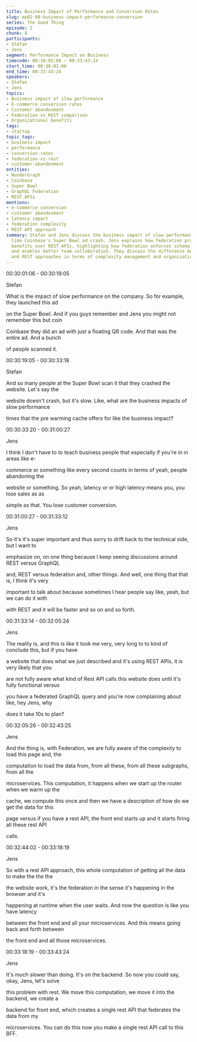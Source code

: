 ```yaml
---
title: Business Impact of Performance and Conversion Rates
slug: ep02-08-business-impact-performance-conversion
series: The Good Thing
episode: 2
chunk: 8
participants:
- Stefan
- Jens
segment: Performance Impact on Business
timecode: 00:30:01:06 – 00:33:43:24
start_time: 00:30:01:06
end_time: 00:33:43:24
speakers:
- Stefan
- Jens
topics:
- Business impact of slow performance
- E-commerce conversion rates
- Customer abandonment
- Federation vs REST comparison
- Organizational benefits
tags:
- startup
topic_tags:
- business-impact
- performance
- conversion-rates
- federation-vs-rest
- customer-abandonment
entities:
- WunderGraph
- Coinbase
- Super Bowl
- GraphQL Federation
- REST APIs
mentions:
- e-commerce conversion
- customer abandonment
- latency impact
- federation complexity
- REST API approach
summary: Stefan and Jens discuss the business impact of slow performance, using examples
  like Coinbase's Super Bowl ad crash. Jens explains how federation provides organizational
  benefits over REST APIs, highlighting how federation enforces schema transparency
  and enables better team collaboration. They discuss the difference between federation
  and REST approaches in terms of complexity management and organizational structure.
---
```


00:30:01:06 - 00:30:19:05

Stefan

What is the impact of slow performance on the company. So for example, they launched this ad

on the Super Bowl. And if you guys remember and Jens you might not remember this but coin

Coinbase they did an ad with just a floating QR code. And that was the entire ad. And a bunch

of people scanned it.

00:30:19:05 - 00:30:33:18

Stefan

And so many people at the Super Bowl scan it that they crashed the website. Let's say the

website doesn't crash, but it's slow. Like, what are the business impacts of slow performance

times that the pre warming cache offers for like the business impact?

00:30:33:20 - 00:31:00:27

Jens

I think I don't have to to teach business people that especially if you're in in areas like e-

commerce or something like every second counts in terms of yeah, people abandoning the

website or something. So yeah, latency or or high latency means you, you lose sales as as

simple as that. You lose customer conversion.

00:31:00:27 - 00:31:33:12

Jens

So it's it's super important and thus sorry to drift back to the technical side, but I want to

emphasize on, on one thing because I keep seeing discussions around REST versus GraphQL

and, REST versus federation and, other things. And well, one thing that that is, I think it's very

important to talk about because sometimes I hear people say like, yeah, but we can do it with

with REST and it will be faster and so on and so forth.

00:31:33:14 - 00:32:05:24

Jens

The reality is, and this is like it took me very, very long to to kind of conclude this, but if you have

a website that does what we just described and it's using REST APIs, it is very likely that you

are not fully aware what kind of Rest API calls this website does until it's fully functional versus

you have a federated GraphQL query and you're now complaining about like, hey Jens, why

does it take 10s to plan?

00:32:05:26 - 00:32:43:25

Jens

And the thing is, with Federation, we are fully aware of the complexity to load this page and, the

computation to load the data from, from all these, from all these subgraphs, from all the

microservices. This computation, it happens when we start up the router when we warm up the

cache, we compute this once and then we have a description of how do we get the data for this

page versus if you have a rest API, the front end starts up and it starts firing all these rest API

calls.

00:32:44:02 - 00:33:18:19

Jens

So with a rest API approach, this whole computation of getting all the data to make the the the

the website work, it's the federation in the sense it's happening in the browser and it's

happening at runtime when the user waits. And now the question is like you have latency

between the front end and all your microservices. And this means going back and forth between

the front end and all those microservices.

00:33:18:19 - 00:33:43:24

Jens

It's much slower than doing. It's on the backend. So now you could say, okay, Jens, let's solve

this problem with rest. We move this computation, we move it into the backend, we create a

backend for front end, which creates a single rest API that federates the data from my

microservices. You can do this now you make a single rest API call to this BFF. 
